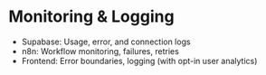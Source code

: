 # Monitoring & Logging
- Supabase: Usage, error, and connection logs
- n8n: Workflow monitoring, failures, retries
- Frontend: Error boundaries, logging (with opt-in user analytics)